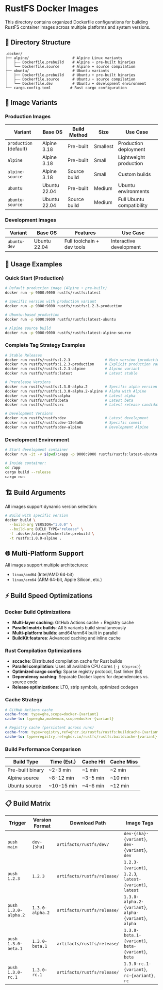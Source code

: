 # RustFS Docker Images

This directory contains organized Dockerfile configurations for building RustFS container images across multiple platforms and system versions.

## 📁 Directory Structure

```
.docker/
├── alpine/                    # Alpine Linux variants
│   ├── Dockerfile.prebuild    # Alpine + pre-built binaries
│   └── Dockerfile.source      # Alpine + source compilation
├── ubuntu/                    # Ubuntu variants
│   ├── Dockerfile.prebuild    # Ubuntu + pre-built binaries
│   ├── Dockerfile.source      # Ubuntu + source compilation
│   └── Dockerfile.dev         # Ubuntu + development environment
└── cargo.config.toml         # Rust cargo configuration
```

## 🎯 Image Variants

### Production Images

| Variant | Base OS | Build Method | Size | Use Case |
|---------|---------|--------------|------|----------|
| `production` (default) | Alpine 3.18 | Pre-built | Smallest | Production deployment |
| `alpine` | Alpine 3.18 | Pre-built | Small | Lightweight production |
| `alpine-source` | Alpine 3.18 | Source build | Small | Custom builds |
| `ubuntu` | Ubuntu 22.04 | Pre-built | Medium | Ubuntu environments |
| `ubuntu-source` | Ubuntu 22.04 | Source build | Medium | Full Ubuntu compatibility |

### Development Images

| Variant | Base OS | Features | Use Case |
|---------|---------|----------|----------|
| `ubuntu-dev` | Ubuntu 22.04 | Full toolchain + dev tools | Interactive development |

## 🚀 Usage Examples

### Quick Start (Production)

```bash
# Default production image (Alpine + pre-built)
docker run -p 9000:9000 rustfs/rustfs:latest

# Specific version with production variant
docker run -p 9000:9000 rustfs/rustfs:1.2.3-production

# Ubuntu-based production
docker run -p 9000:9000 rustfs/rustfs:latest-ubuntu

# Alpine source build
docker run -p 9000:9000 rustfs/rustfs:latest-alpine-source
```

### Complete Tag Strategy Examples

```bash
# Stable Releases
docker run rustfs/rustfs:1.2.3                # Main version (production)
docker run rustfs/rustfs:1.2.3-production     # Explicit production variant
docker run rustfs/rustfs:1.2.3-alpine         # Alpine variant
docker run rustfs/rustfs:latest               # Latest stable

# Prerelease Versions
docker run rustfs/rustfs:1.3.0-alpha.2        # Specific alpha version
docker run rustfs/rustfs:1.3.0-alpha.2-alpine # Alpha with Alpine
docker run rustfs/rustfs:alpha                # Latest alpha
docker run rustfs/rustfs:beta                 # Latest beta
docker run rustfs/rustfs:rc                   # Latest release candidate

# Development Versions
docker run rustfs/rustfs:dev                  # Latest development
docker run rustfs/rustfs:dev-13e4a0b          # Specific commit
docker run rustfs/rustfs:dev-alpine           # Development Alpine
```

### Development Environment

```bash
# Start development container
docker run -it -v $(pwd):/app -p 9000:9000 rustfs/rustfs:latest-ubuntu-dev

# Inside container:
cd /app
cargo build --release
cargo run
```

## 🏗️ Build Arguments

All images support dynamic version selection:

```bash
# Build with specific version
docker build \
  --build-arg VERSION="1.0.0" \
  --build-arg BUILD_TYPE="release" \
  -f .docker/alpine/Dockerfile.prebuild \
  -t rustfs:1.0.0-alpine .
```

## 🌐 Multi-Platform Support

All images support multiple architectures:

- `linux/amd64` (Intel/AMD 64-bit)
- `linux/arm64` (ARM 64-bit, Apple Silicon, etc.)

## ⚡ Build Speed Optimizations

### Docker Build Optimizations

- **Multi-layer caching**: GitHub Actions cache + Registry cache
- **Parallel matrix builds**: All 5 variants build simultaneously
- **Multi-platform builds**: amd64/arm64 built in parallel
- **BuildKit features**: Advanced caching and inline cache

### Rust Compilation Optimizations

- **sccache**: Distributed compilation cache for Rust builds
- **Parallel compilation**: Uses all available CPU cores (`-j $(nproc)`)
- **Optimized cargo config**: Sparse registry protocol, fast linker (lld)
- **Dependency caching**: Separate Docker layers for dependencies vs. source code
- **Release optimizations**: LTO, strip symbols, optimized codegen

### Cache Strategy

```yaml
# GitHub Actions cache
cache-from: type=gha,scope=docker-{variant}
cache-to: type=gha,mode=max,scope=docker-{variant}

# Registry cache (persistent across runs)
cache-from: type=registry,ref=ghcr.io/rustfs/rustfs:buildcache-{variant}
cache-to: type=registry,ref=ghcr.io/rustfs/rustfs:buildcache-{variant}
```

### Build Performance Comparison

| Build Type | Time (Est.) | Cache Hit | Cache Miss |
|------------|-------------|-----------|-----------|
| Pre-built binary | ~2-3 min | ~1 min | ~2 min |
| Alpine source | ~8-12 min | ~3-5 min | ~10 min |
| Ubuntu source | ~10-15 min | ~4-6 min | ~12 min |

## 📋 Build Matrix

| Trigger | Version Format | Download Path | Image Tags |
|---------|---------------|---------------|------------|
| `push main` | `dev-{sha}` | `artifacts/rustfs/dev/` | `dev-{sha}-{variant}`, `dev-{variant}`, `dev` |
| `push 1.2.3` | `1.2.3` | `artifacts/rustfs/release/` | `1.2.3-{variant}`, `1.2.3`, `latest-{variant}`, `latest` |
| `push 1.3.0-alpha.2` | `1.3.0-alpha.2` | `artifacts/rustfs/release/` | `1.3.0-alpha.2-{variant}`, `alpha-{variant}`, `alpha` |
| `push 1.3.0-beta.1` | `1.3.0-beta.1` | `artifacts/rustfs/release/` | `1.3.0-beta.1-{variant}`, `beta-{variant}`, `beta` |
| `push 1.3.0-rc.1` | `1.3.0-rc.1` | `artifacts/rustfs/release/` | `1.3.0-rc.1-{variant}`, `rc-{variant}`, `rc` |

